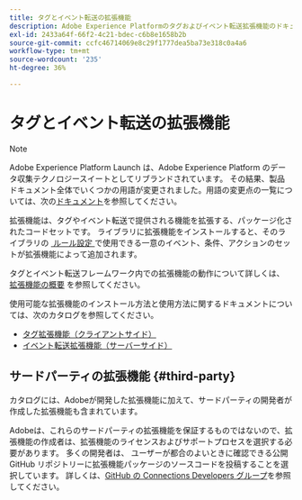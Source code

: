```yaml
---
title: タグとイベント転送の拡張機能
description: Adobe Experience Platformのタグおよびイベント転送拡張機能のドキュメント。
exl-id: 2433a64f-66f2-4c21-bdec-c6b8e1658b2b
source-git-commit: ccfc46714069e8c29f1777dea5ba73e318c0a4a6
workflow-type: tm+mt
source-wordcount: '235'
ht-degree: 36%

---
```


# タグとイベント転送の拡張機能

>[!NOTE]
>
>Adobe Experience Platform Launch は、Adobe Experience Platform のデータ収集テクノロジースイートとしてリブランドされています。 その結果、製品ドキュメント全体でいくつかの用語が変更されました。用語の変更点の一覧については、次の[ドキュメント](../term-updates.md)を参照してください。

拡張機能は、タグやイベント転送で提供される機能を拡張する、パッケージ化されたコードセットです。 ライブラリに拡張機能をインストールすると、そのライブラリの [&#x200B; ルール設定 &#x200B;](../ui/managing-resources/rules.md) で使用できる一意のイベント、条件、アクションのセットが拡張機能によって追加されます。

タグとイベント転送フレームワーク内での拡張機能の動作について詳しくは、[&#x200B; 拡張機能の概要 &#x200B;](../ui/managing-resources/extensions/overview.md) を参照してください。

使用可能な拡張機能のインストール方法と使用方法に関するドキュメントについては、次のカタログを参照してください。

* [タグ拡張機能（クライアントサイド）](./client/overview.md)
* [イベント転送拡張機能（サーバーサイド）](./server/overview.md)

## サードパーティの拡張機能 {#third-party}

カタログには、Adobeが開発した拡張機能に加えて、サードパーティの開発者が作成した拡張機能も含まれています。

Adobeは、これらのサードパーティの拡張機能を保証するものではないので、拡張機能の作成者は、拡張機能のライセンスおよびサポートプロセスを選択する必要があります。 多くの開発者は、 ユーザーが都合のよいときに確認できる公開 GitHub リポジトリーに拡張機能パッケージのソースコードを投稿することを選択しています。 詳しくは、[GitHub の Connections Developers グループ](https://github.com/Connections-Developers)を参照してください。
